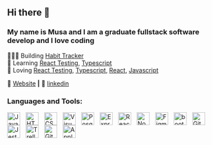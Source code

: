 ## Hi there 👋 

### My name is Musa and I am a graduate fullstack software develop and I love coding



<!--
**musaissa15/Musaissa15** is a ✨ _special_ ✨ repository because its `README.md` (this file) appears on your GitHub profile.

Here are some ideas to get you started:

- 🔭 I’m currently working on ... 
- 🌱 I’m currently learning react testing
- 👯 I’m looking to collaborate on ...
- 🤔 I’m looking for help with ...
- 💬 Ask me about .
- 📫 How to reach me: ...
- 😄 Pronouns: ...
- ⚡ Fun fact: ...
-->

👨🏼‍💻 Building [Habit Tracker]   
🧠 Learning [React Testing], [Typescript][Typescript]  
💜 Loving [React Testing], [Typescript], [React], [Javascript]

🏡 [Website][Website] **|**
👔 [linkedin][linkedin]


[Typescript]: https://www.typescriptlang.org
[Linkedin]: https://www.linkedin.com/in/musa-imad-issa-122114238/
[React Testing]: https://testing-library.com/docs/react-testing-library/intro/
[Website]: https://musasportfolio.netlify.app/
[Habit Tracker]: https://github.com/musaissa15/habittracker
[React]: https://reactjs.org/
[Javascript]:https://www.javascript.com/

### Languages and Tools:


<img align="left" alt="Javascript" width="30px" src="https://cdn.jsdelivr.net/gh/devicons/devicon/icons/javascript/javascript-original.svg" style="padding-right:10px;" />
<img align="left" alt="HTML" width="30px" src="https://cdn.jsdelivr.net/gh/devicons/devicon/icons/html5/html5-original.svg" style="padding-right:10px;" />
<img align="left" alt="CSS" width="30px" src="https://cdn.jsdelivr.net/gh/devicons/devicon/icons/css3/css3-plain-wordmark.svg" style="padding-right:10px;" />
<img align="left" alt="Visual Studio Code" width="30px" src="https://cdn.jsdelivr.net/gh/devicons/devicon/icons/vscode/vscode-original.svg" style="padding-right:10px;" />
<img align="left" alt="PosgreSQL" width="30px" src="https://cdn.jsdelivr.net/gh/devicons/devicon/icons/postgresql/postgresql-original.svg" style="padding-right:10px;" />
<img align="left" alt="Express" width="30px" src="https://www.vectorlogo.zone/logos/expressjs/expressjs-ar21.png" style="padding-right:10px;" />
<img align="left" alt="React" width="30px" src="https://cdn.jsdelivr.net/gh/devicons/devicon/icons/react/react-original.svg" style="padding-right:10px;" />
<img align="left" alt="Node" width="30px" src="https://cdn.jsdelivr.net/gh/devicons/devicon/icons/nodejs/nodejs-original.svg" style="padding-right:10px;" />
<img align="left" alt="Figma" width="30px" src="https://cdn.jsdelivr.net/gh/devicons/devicon/icons/figma/figma-original.svg" style="padding-right:10px;" />
<img align="left" alt="bootstrap" width="30px" src="https://cdn.jsdelivr.net/gh/devicons/devicon/icons/bootstrap/bootstrap-original.svg" style="padding-right:10px;" />
<img align="left" alt="Git" width="30px" src="https://cdn.jsdelivr.net/gh/devicons/devicon/icons/git/git-original.svg" style="padding-right:10px;" />
<img align="left" alt="Jest" width="30px" src="https://cdn.jsdelivr.net/gh/devicons/devicon/icons/jest/jest-plain.svg" style="padding-right:10px;" />      
<img align="left" alt="Trello" width="30px" src="https://cdn.jsdelivr.net/gh/devicons/devicon/icons/trello/trello-plain.svg" style="padding-right:10px;" />
<img align="left" alt="Github" width="30px" src="https://github.githubassets.com/images/modules/logos_page/GitHub-Mark.png" style="padding-right:10px;" />
<img align="left" alt="Apple" width="30px" src="https://cdn.jsdelivr.net/gh/devicons/devicon/icons/apple/apple-original.svg" style="padding-right:10px;" />

